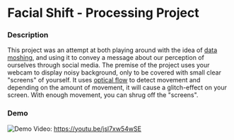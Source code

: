 # Facial Shift - Processing Project

### Description
This project was an attempt at both playing around with the idea of [data moshing](http://datamoshing.com/), and using it to convey a message about our perception of ourselves through social media. The premise of the project uses your webcam to display noisy background, only to be covered with small clear "screens" of yourself. It uses [optical flow](https://en.wikipedia.org/wiki/Optical_flow) to detect movement and depending on the amount of movement, it will cause a glitch-effect on your screen. With enough movement, you can shrug off the "screens".

### Demo
![Demo](https://github.com/alexander-lee/spatial-art/blob/master/FacialShift/Demo.gif?raw=true)
Video: https://youtu.be/jsl7xw54wSE
